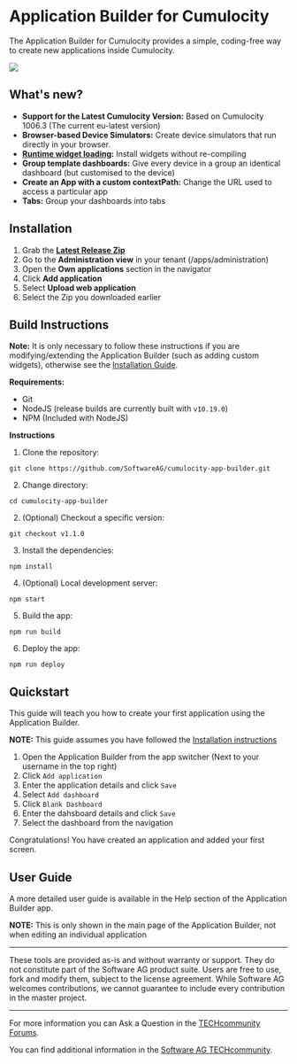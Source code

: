 # Application Builder for Cumulocity
The Application Builder for Cumulocity provides a simple, coding-free way to create new applications inside Cumulocity. 

![](https://user-images.githubusercontent.com/38696279/72333172-47cec300-36b3-11ea-9abf-1bb29b490a22.png)

## What's new?
* **Support for the Latest Cumulocity Version:** Based on Cumulocity 1006.3 (The current eu-latest version)
* **Browser-based Device Simulators:** Create device simulators that run directly in your browser.
* **[Runtime widget loading](https://github.com/SoftwareAG/cumulocity-runtime-widget-loader):** Install widgets without re-compiling
* **Group template dashboards:** Give every device in a group an identical dashboard (but customised to the device)
* **Create an App with a custom contextPath:** Change the URL used to access a particular app
* **Tabs:** Group your dashboards into tabs

## Installation
1. Grab the **[Latest Release Zip](https://github.com/SoftwareAG/cumulocity-app-builder/releases)**
2. Go to the **Administration view** in your tenant (/apps/administration)
3. Open the **Own applications** section in the navigator
4. Click **Add application**
5. Select **Upload web application**
6. Select the Zip you downloaded earlier

## Build Instructions
**Note:** It is only necessary to follow these instructions if you are modifying/extending the Application Builder (such as adding custom widgets), otherwise see the [Installation Guide](#Installation).

**Requirements:**
* Git
* NodeJS (release builds are currently built with `v10.19.0`)
* NPM (Included with NodeJS)

**Instructions**
1. Clone the repository: 
```
git clone https://github.com/SoftwareAG/cumulocity-app-builder.git
```
2. Change directory: 
```
cd cumulocity-app-builder
```
2. (Optional) Checkout a specific version: 
```
git checkout v1.1.0
```
3. Install the dependencies: 
```
npm install
```
4. (Optional) Local development server: 
```
npm start
```
5. Build the app: 
```
npm run build
```
6. Deploy the app: 
```
npm run deploy
```

## Quickstart

This guide will teach you how to create your first application using the Application Builder.

**NOTE:** This guide assumes you have followed the [Installation instructions](#Installation)

1. Open the Application Builder from the app switcher (Next to your username in the top right)
2. Click `Add application`
3. Enter the application details and click `Save`
4. Select `Add dashboard`
5. Click `Blank Dashboard`
6. Enter the dahsboard details and click `Save`
7. Select the dashboard from the navigation

Congratulations! You have created an application and added your first screen.

## User Guide
A more detailed user guide is available in the Help section of the Application Builder app.

**NOTE:** This is only shown in the main page of the Application Builder, not when editing an individual application

------------------------------

These tools are provided as-is and without warranty or support. They do not constitute part of the Software AG product suite. Users are free to use, fork and modify them, subject to the license agreement. While Software AG welcomes contributions, we cannot guarantee to include every contribution in the master project.
_____________________
For more information you can Ask a Question in the [TECHcommunity Forums](http://tech.forums.softwareag.com/techjforum/forums/list.page?product=cumulocity).

You can find additional information in the [Software AG TECHcommunity](http://techcommunity.softwareag.com/home/-/product/name/cumulocity).
